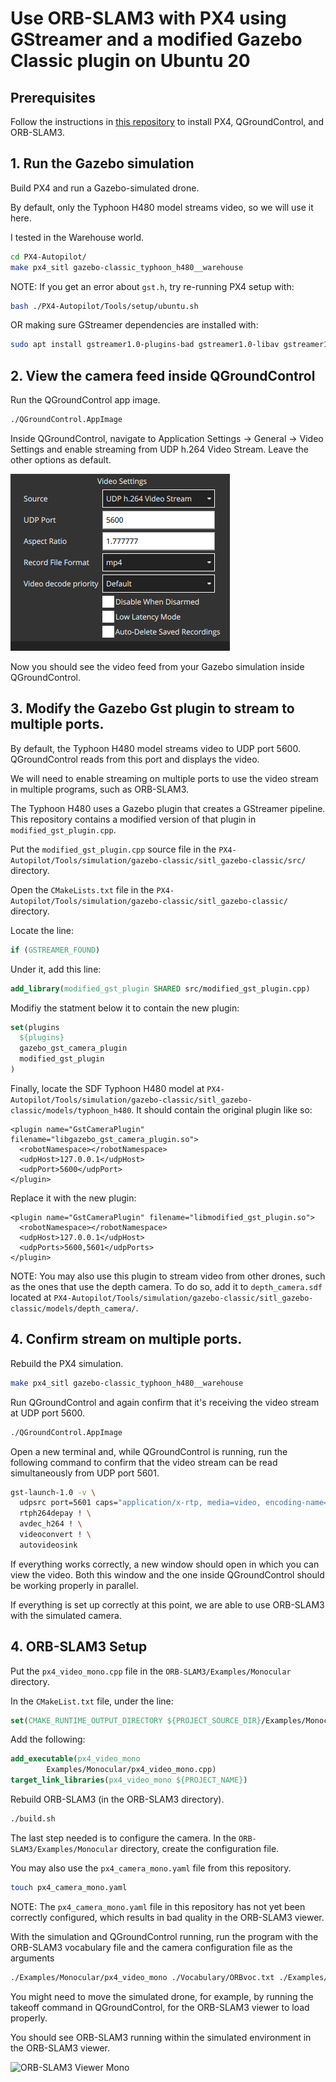 # Use ORB-SLAM3 with PX4 using GStreamer and a modified Gazebo Classic plugin on Ubuntu 20


## Prerequisites
Follow the instructions in [this repository](https://github.com/damiankryzia71/orbslam3-px4-qgc-ubuntu/tree/ubuntu20) to install PX4, QGroundControl, and ORB-SLAM3.

## 1. Run the Gazebo simulation
Build PX4 and run a Gazebo-simulated drone.

By default, only the Typhoon H480 model streams video, so we will use it here.

I tested in the Warehouse world.
```bash
cd PX4-Autopilot/
make px4_sitl gazebo-classic_typhoon_h480__warehouse
```
NOTE: If you get an error about `gst.h`, try re-running PX4 setup with:
```bash
bash ./PX4-Autopilot/Tools/setup/ubuntu.sh
```
OR making sure GStreamer dependencies are installed with:
```bash
sudo apt install gstreamer1.0-plugins-bad gstreamer1.0-libav gstreamer1.0-gl -y
```

## 2. View the camera feed inside QGroundControl
Run the QGroundControl app image.
```bash
./QGroundControl.AppImage
```
Inside QGroundControl, navigate to Application Settings -> General -> Video Settings and enable streaming from UDP h.264 Video Stream.
Leave the other options as default.

![QGC Settings](https://github.com/damiankryzia71/orbslam3-gz-ubuntu22/blob/1434da47aa1d87834c4a4d755039aa4110919705/screenshots/Screenshot%20from%202025-04-01%2018-06-33.png)

Now you should see the video feed from your Gazebo simulation inside QGroundControl.

## 3. Modify the Gazebo Gst plugin to stream to multiple ports.
By default, the Typhoon H480 model streams video to UDP port 5600. QGroundControl reads from this port and displays the video.

We will need to enable streaming on multiple ports to use the video stream in multiple programs, such as ORB-SLAM3.

The Typhoon H480 uses a Gazebo plugin that creates a GStreamer pipeline. This repository contains a modified version of that plugin in `modified_gst_plugin.cpp`.

Put the `modified_gst_plugin.cpp` source file in the `PX4-Autopilot/Tools/simulation/gazebo-classic/sitl_gazebo-classic/src/` directory.

Open the `CMakeLists.txt` file in the `PX4-Autopilot/Tools/simulation/gazebo-classic/sitl_gazebo-classic/` directory.

Locate the line:
```cmake
if (GSTREAMER_FOUND)
```
Under it, add this line:
```cmake
add_library(modified_gst_plugin SHARED src/modified_gst_plugin.cpp)
```
Modifiy the statment below it to contain the new plugin:
```cmake
set(plugins
  ${plugins}
  gazebo_gst_camera_plugin
  modified_gst_plugin
)
```
Finally, locate the SDF Typhoon H480 model at `PX4-Autopilot/Tools/simulation/gazebo-classic/sitl_gazebo-classic/models/typhoon_h480`.
It should contain the original plugin like so:
```sdf
<plugin name="GstCameraPlugin" filename="libgazebo_gst_camera_plugin.so">
  <robotNamespace></robotNamespace>
  <udpHost>127.0.0.1</udpHost>
  <udpPort>5600</udpPort>
</plugin>
```
Replace it with the new plugin:
```sdf
<plugin name="GstCameraPlugin" filename="libmodified_gst_plugin.so">
  <robotNamespace></robotNamespace>
  <udpHost>127.0.0.1</udpHost>
  <udpPorts>5600,5601</udpPorts>
</plugin>
```
NOTE: You may also use this plugin to stream video from other drones, such as the ones that use the depth camera. To do so, add it to `depth_camera.sdf` located at `PX4-Autopilot/Tools/simulation/gazebo-classic/sitl_gazebo-classic/models/depth_camera/`.

## 4. Confirm stream on multiple ports.
Rebuild the PX4 simulation.
```bash
make px4_sitl gazebo-classic_typhoon_h480__warehouse
```
Run QGroundControl and again confirm that it's receiving the video stream at UDP port 5600.
```bash
./QGroundControl.AppImage
```
Open a new terminal and, while QGroundControl is running, run the following command to confirm that the video stream can be read simultaneously from UDP port 5601.
```bash
gst-launch-1.0 -v \
  udpsrc port=5601 caps="application/x-rtp, media=video, encoding-name=H264, payload=96" ! \
  rtph264depay ! \
  avdec_h264 ! \
  videoconvert ! \
  autovideosink
```
If everything works correctly, a new window should open in which you can view the video. Both this window and the one inside QGroundControl should be working properly in parallel.

If everything is set up correctly at this point, we are able to use ORB-SLAM3 with the simulated camera.

## 4. ORB-SLAM3 Setup
Put the `px4_video_mono.cpp` file in the `ORB-SLAM3/Examples/Monocular` directory.

In the `CMakeList.txt` file, under the line:
```cmake
set(CMAKE_RUNTIME_OUTPUT_DIRECTORY ${PROJECT_SOURCE_DIR}/Examples/Monocular)
```
Add the following:
```cmake
add_executable(px4_video_mono
        Examples/Monocular/px4_video_mono.cpp)
target_link_libraries(px4_video_mono ${PROJECT_NAME})
```
Rebuild ORB-SLAM3 (in the ORB-SLAM3 directory).
```bash
./build.sh
```
The last step needed is to configure the camera. In the `ORB-SLAM3/Examples/Monocular` directory, create the configuration file.

You may also use the `px4_camera_mono.yaml` file from this repository.
```bash
touch px4_camera_mono.yaml
```
NOTE: The `px4_camera_mono.yaml` file in this repository has not yet been correctly configured, which results in bad quality in the ORB-SLAM3 viewer.

With the simulation and QGroundControl running, run the program with the ORB-SLAM3 vocabulary file and the camera configuration file as the arguments
```bash
./Examples/Monocular/px4_video_mono ./Vocabulary/ORBvoc.txt ./Examples/Monocular/px4_camera_mono.yaml
```
You might need to move the simulated drone, for example, by running the takeoff command in QGroundControl, for the ORB-SLAM3 viewer to load properly.

You should see ORB-SLAM3 running within the simulated environment in the ORB-SLAM3 viewer.

![ORB-SLAM3 Viewer Mono](https://github.com/damiankryzia71/orbslam3-px4/blob/84be09b04d1060f6f3205aa5445ded3575744c3b/screenshots/Screenshot%202025-04-04%20170550.png)
